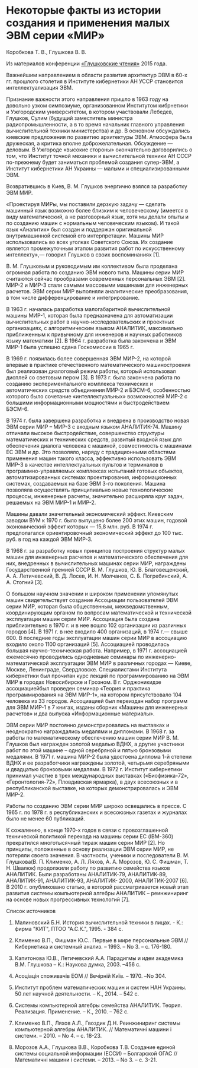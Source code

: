 # Некоторые факты из истории создания и применения малых ЭВМ серии «МИР»

Коробкова Т. В., Глушкова В. В.

Из материалов конференции [«Глушковские чтения»](../index.md) 2015 года.

Важнейшим направлением в области развития архитектур ЭВМ в 60-х гг. прошлого столетия в Институте кибернетики АН УССР становится интеллектуализация ЭВМ.

Признание важности этого направления пришло в 1963 году на довольно узком симпозиуме, организованном Институтом кибрнетики и Ужгородским университетом, в котором участвовали Лебедев, Глушков, Сулим (будущий заместитель министра радиопромышленности, а в то время начальник главного управления вычислительной техники министерства) и др. В основном обсуждались киевские предложения по развитию архитектуры ЭВМ. Атмосфера была дружеская, а критика вполне доброжелательная. Обсуждение — деловым. В Ужгороде «высокие стороны» окончательно договорились о том, что Институт точной механики и вычислительной техники АН СССР по-прежнему будет заниматься проблемой создания супер-ЭВМ, а Институт кибернетики АН Украины — малыми и специализированными ЭВМ.

Возвратившись в Киев, В. М. Глушков энергично взялся за разработку ЭВМ МИР.

«Проектируя МИРы, мы поставили дерзкую задачу — сделать машинный язык возможно более близким к человеческому (имеется в виду математический, а не разговорный язык, хотя мы делали опыты и по созданию машин с нормальным человеческим языком). И такой язык «Аналитик» был создан и поддержан оригинальной внутримашинной системой его интерпретации. Машины МИР использовались во всех уголках Советского Союза. Их создание является промежуточным этапом развития работ по искусственному интеллекту»,— говорил Глушков в своих воспоминаниях [1].

В. М. Глушковым и руководимым им коллективом была проделана огромная работа по созданию ЭВМ нового типа. Машины серии МИР считаются сейчас прообразами современных персональных ЭВМ [2]. МИР-2 и МИР-3 стали самыми массовыми машинами для инженерных расчетов. ЭВМ серии МИР выполняли аналитические преобразования, в том числе дифференцирование и интегрирование.

В 1963 г. началась разработка малогабаритной вычислительной машины МИР-1, которая была предназначена для автоматизации вычислительных работ в научно-исследовательских и проектных организациях, с алгоритмическим языком АНАЛИТИК, максимально приближенным к привычному для инженеров и научных работников языку математики [2]. В 1964 г. разработка была закончена и ЭВМ МИР-1 была успешно сдана Госкомиссии в 1965 г.

В 1969 г. появилась более совершенная ЭВМ МИР-2, на которой впервые в практике отечественного математического машиностроения был реализован диалоговый режим работы, который использовал дисплей со световым пером [3]. В 1973 г. была закончена работа по созданию экспериментального комплекса технических и автоматических средств объединения МИР-2 и БЭСМ-6, особенностью которого было сочетание «интеллектуальных» возможностей МИР-2 с большими информационными мощностями и быстродействием БЭСМ-6.

В 1974 г. была завершена разработка и внедрена в производство новая ЭВМ серии МИР – МИР-3 с входным языком АНАЛИТИК-74. Машину отличали высокое быстродействие, совершенство структуры математических и технических средств, развитый входной язык для обеспечения диалога человека с машиной, совместимость с машинами ЕС ЭВМ и др. Это позволяло, наряду с традиционными областями применения машин такого класса, эффективно использовать ЭВМ МИР-3 в качестве интеллектуальных пультов и терминалов в программно-управляемых комплексах испытаний готовых объектов, автоматизированных системах проектирования, информационных системах, создаваемых на базе ЭВМ 3-го поколения. Машина позволяла осуществлять принципиально новые технологические процессы, инженерные расчеты, значительно расширяла круг задач, решаемых на ЭВМ МИР-1 и МИР-2.

Машины давали значительный экономический эффект. Киевским заводом ВУМ к 1970 г. было выпущено более 200 этих машин, годовой экономический эффект которых — 15,8 млн. руб. В 1974 г. предполагался ориентировочный экономический эффект до 100 тыс. руб. в год на каждой ЭВМ МИР-3.

В 1968 г. за разработку новых принципов построения структур малых машин для инженерных расчетов и математического обеспечения для них, внедренных в вычислительных машинах серии МИР, награждены Государственной премией СССР В. М. Глушков, Ю. В. Благовещенский, А. А. Летичевский, В. Д. Лосев, И. Н. Молчанов, С. Б. Погребинский, А. А. Стогний [3].

О большом научном значении и широком применении упомянутых машин свидетельствует создание Ассоциации пользователей ЭВМ серии МИР, которая была общественным, межведомственным, координирующим органом по вопросам математической и технической эксплуатации машин серии МИР. Ассоциация была создана приблизительно в 1970 г. и в нее вошло 102 организации из различных городов [4]. В 1971 г. в нее входило 400 организаций, в 1974 г.— свыше 600. В последние годы эксплуатации машин серии МИР в ассоциацию входило около 1100 организаций [5]. Ассоциацией проводилась большая научно-техническая работа. Например, в 1971 г. ассоциацией ежемесячно проводились однодневные семинары по инженерно-математической эксплуатации ЭВМ МИР в различных городах — Киеве, Москве, Ленинграде, Свердловске. Специалистами Института кибернетики был прочитан курс лекций по программированию на ЭВМ МИР в городах Новосибирске и Грозном. В г. Орджоникидзе ассоциациейбыл проведен семинар «Теория и практика программирования на ЭВМ МИР-1», на котором присутствовало 104 человека из 33 городов. Ассоциацией был переиздан набор программ для ЭВМ МИР-1 в 7 книгах, изданы сборник «Машины для инженерных расчетов» и два выпуска «Информационные материалы».

ЭВМ серии МИР постоянно демонстрировались на выставках и неоднократно награждались медалями и дипломами. В 1968 г. за работы по математическому обеспечению машин серии МИР В. М. Глушков был награжден золотой медалью ВДНХ, а другие участники работ по этой машине – одной серебряной и пятью бронзовыми медалями. В 1971 г. машина МИР-2 была удостоена диплома 1-й степени ВДНХ и ее разработчики награждены золотой, четырьмя серебряными и двадцатью бронзовыми медалями. В 1972 г. Институт кибернетики принимал участие в трех международных выставках («Биофизика-72», «Геронтология-72», Пловдивская ярмарка), в двух всесоюзных и в республиканской выставке, на которых демонстрировалась и ЭВМ МИР-2.

Работы по созданию ЭВМ серии МИР широко освещались в прессе. С 1965 г. по 1978 г. в республиканских и всесоюзных газетах и журналах было не менее 60 публикаций.

К сожалению, в конце 1970-х годов в связи с провозглашенной технической политикой перехода на машины серии ЕС (IВМ-360) прекратился многотысячный тираж машин серии МИР [2]. Но принципы, положенные в основу реализации ЭВМ серии МИР, не потеряли своего значения. В частности, ученики и последователи В. М. Глушкова(В. П. Клименко, А. Л. Ляхов, А. А. Морозов, Ю. С. Фишман, Т. Н. Швалюк) продолжили работу по развитию семейства языков АНАЛИТИК. Были разработаны АНАЛИТИК-79, АНАЛИТИК-89, АНАЛИТИК-91, АНАЛИТИК-93, АНАЛИТИК- 2000, АНАЛИТИК-2007 [6]. В 2010 г. опубликовано статью, в которой рассматривается новый этап развития системы компьютерной алгебры АНАЛИТИК – реинжиниринг на основе новых прогрессивных технологий [7].

Список источников

1. Малиновский Б.Н. История вычислительной техники в лицах. - К.: фирма "КИТ", ПТОО "А.С.К.", 1995. - 384 с.

2. Клименко В.П., Фишман Ю.С.. Первые в мире персональные ЭВМ // Кибернетика и системный анализ. – 1993. – No 3. – с. 176-180.

3. Капитонова Ю.В., Летичевский А.А. Парадигмы и идеи академика В.М. Глушкова – К.: Наукова думка, 2003. –456 с.

4. Асоціація споживачів ЕОМ // Вечірній Київ. – 1970. –No 304.

5. Институт проблем математических машин и систем НАН Украины. 50 лет научной деятельности. – К., 2014. – 542 с.

6. Системы компьютерной алгебры семейства АНАЛИТИК. Теория. Реализация. Применение. – К., 2010. – 762 с.

7. Клименко В.П., Ляхов А.Л., Гвоздик Д.Н. Реинжиниринг системы компьютерной алгебры АНАЛИТИК. // Математичні машини і системи. – 2010. – No 4. – с. 18-23.

8. Морозов А.А., Глушкова В.В., Коробкова Т.В. Создание единой системы социальной информации (ЕССИ) – Болгарской ОГАС // Математичні машини і системи. – 2013. – No 3. – с. 3-21.
